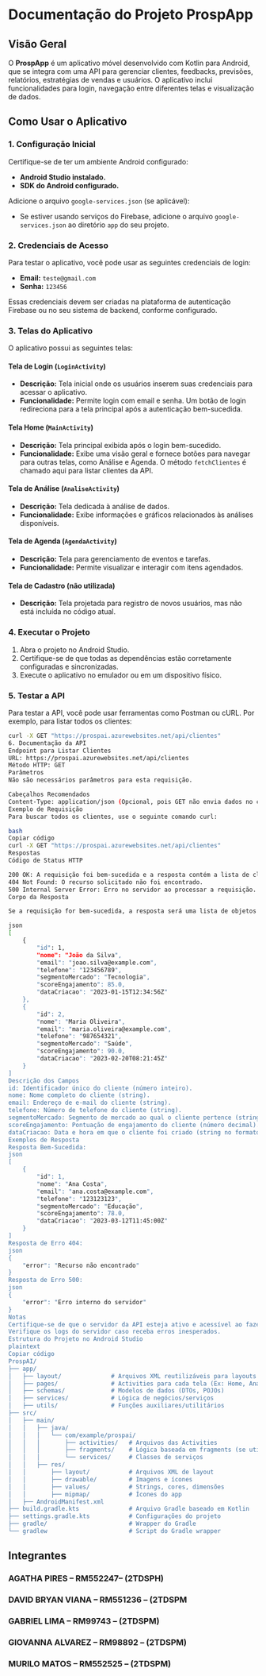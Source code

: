 # Documentação do Projeto ProspApp

## Visão Geral

O **ProspApp** é um aplicativo móvel desenvolvido com Kotlin para Android, que se integra com uma API para gerenciar clientes, feedbacks, previsões, relatórios, estratégias de vendas e usuários. O aplicativo inclui funcionalidades para login, navegação entre diferentes telas e visualização de dados.

## Como Usar o Aplicativo

### 1. Configuração Inicial

Certifique-se de ter um ambiente Android configurado:

- **Android Studio instalado.**
- **SDK do Android configurado.**

Adicione o arquivo `google-services.json` (se aplicável):

- Se estiver usando serviços do Firebase, adicione o arquivo `google-services.json` ao diretório `app` do seu projeto.

### 2. Credenciais de Acesso

Para testar o aplicativo, você pode usar as seguintes credenciais de login:

- **Email:** `teste@gmail.com`
- **Senha:** `123456`

Essas credenciais devem ser criadas na plataforma de autenticação Firebase ou no seu sistema de backend, conforme configurado.

### 3. Telas do Aplicativo

O aplicativo possui as seguintes telas:

#### Tela de Login (`LoginActivity`)

- **Descrição:** Tela inicial onde os usuários inserem suas credenciais para acessar o aplicativo.
- **Funcionalidade:** Permite login com email e senha. Um botão de login redireciona para a tela principal após a autenticação bem-sucedida.

#### Tela Home (`MainActivity`)

- **Descrição:** Tela principal exibida após o login bem-sucedido.
- **Funcionalidade:** Exibe uma visão geral e fornece botões para navegar para outras telas, como Análise e Agenda. O método `fetchClientes` é chamado aqui para listar clientes da API.

#### Tela de Análise (`AnaliseActivity`)

- **Descrição:** Tela dedicada à análise de dados.
- **Funcionalidade:** Exibe informações e gráficos relacionados às análises disponíveis.

#### Tela de Agenda (`AgendaActivity`)

- **Descrição:** Tela para gerenciamento de eventos e tarefas.
- **Funcionalidade:** Permite visualizar e interagir com itens agendados.

#### Tela de Cadastro (não utilizada)

- **Descrição:** Tela projetada para registro de novos usuários, mas não está incluída no código atual.

### 4. Executar o Projeto

1. Abra o projeto no Android Studio.
2. Certifique-se de que todas as dependências estão corretamente configuradas e sincronizadas.
3. Execute o aplicativo no emulador ou em um dispositivo físico.

### 5. Testar a API

Para testar a API, você pode usar ferramentas como Postman ou cURL. Por exemplo, para listar todos os clientes:

```bash
curl -X GET "https://prospai.azurewebsites.net/api/clientes"
6. Documentação da API
Endpoint para Listar Clientes
URL: https://prospai.azurewebsites.net/api/clientes
Método HTTP: GET
Parâmetros
Não são necessários parâmetros para esta requisição.

Cabeçalhos Recomendados
Content-Type: application/json (Opcional, pois GET não envia dados no corpo)
Exemplo de Requisição
Para buscar todos os clientes, use o seguinte comando curl:

bash
Copiar código
curl -X GET "https://prospai.azurewebsites.net/api/clientes"
Respostas
Código de Status HTTP

200 OK: A requisição foi bem-sucedida e a resposta contém a lista de clientes.
404 Not Found: O recurso solicitado não foi encontrado.
500 Internal Server Error: Erro no servidor ao processar a requisição.
Corpo da Resposta

Se a requisição for bem-sucedida, a resposta será uma lista de objetos JSON representando os clientes. Exemplo de resposta:

json
[
    {
        "id": 1,
        "nome": "João da Silva",
        "email": "joao.silva@example.com",
        "telefone": "123456789",
        "segmentoMercado": "Tecnologia",
        "scoreEngajamento": 85.0,
        "dataCriacao": "2023-01-15T12:34:56Z"
    },
    {
        "id": 2,
        "nome": "Maria Oliveira",
        "email": "maria.oliveira@example.com",
        "telefone": "987654321",
        "segmentoMercado": "Saúde",
        "scoreEngajamento": 90.0,
        "dataCriacao": "2023-02-20T08:21:45Z"
    }
]
Descrição dos Campos
id: Identificador único do cliente (número inteiro).
nome: Nome completo do cliente (string).
email: Endereço de e-mail do cliente (string).
telefone: Número de telefone do cliente (string).
segmentoMercado: Segmento de mercado ao qual o cliente pertence (string).
scoreEngajamento: Pontuação de engajamento do cliente (número decimal).
dataCriacao: Data e hora em que o cliente foi criado (string no formato ISO 8601).
Exemplos de Resposta
Resposta Bem-Sucedida:
json
[
    {
        "id": 1,
        "nome": "Ana Costa",
        "email": "ana.costa@example.com",
        "telefone": "123123123",
        "segmentoMercado": "Educação",
        "scoreEngajamento": 78.0,
        "dataCriacao": "2023-03-12T11:45:00Z"
    }
]
Resposta de Erro 404:
json
{
    "error": "Recurso não encontrado"
}
Resposta de Erro 500:
json
{
    "error": "Erro interno do servidor"
}
Notas
Certifique-se de que o servidor da API esteja ativo e acessível ao fazer a requisição.
Verifique os logs do servidor caso receba erros inesperados.
Estrutura do Projeto no Android Studio
plaintext
Copiar código
ProspAI/
├── app/
│   ├── layout/              # Arquivos XML reutilizáveis para layouts
│   ├── pages/               # Activities para cada tela (Ex: Home, Analise, etc.)
│   ├── schemas/             # Modelos de dados (DTOs, POJOs)
│   ├── services/            # Lógica de negócios/serviços
│   ├── utils/               # Funções auxiliares/utilitários
├── src/
│   ├── main/
│   │   ├── java/
│   │   │   └── com/example/prospai/
│   │   │       ├── activities/   # Arquivos das Activities
│   │   │       ├── fragments/    # Lógica baseada em fragments (se utilizado)
│   │   │       └── services/     # Classes de serviços
│   │   ├── res/
│   │       ├── layout/           # Arquivos XML de layout
│   │       ├── drawable/         # Imagens e ícones
│   │       ├── values/           # Strings, cores, dimensões
│   │       ├── mipmap/           # Ícones do app
│   ├── AndroidManifest.xml
├── build.gradle.kts              # Arquivo Gradle baseado em Kotlin
├── settings.gradle.kts           # Configurações do projeto
├── gradle/                       # Wrapper do Gradle
└── gradlew                       # Script do Gradle wrapper
```

## Integrantes 

### AGATHA PIRES – RM552247– (2TDSPH)  
### DAVID BRYAN VIANA – RM551236 – (2TDSPM
### GABRIEL LIMA – RM99743 – (2TDSPM)
### GIOVANNA ALVAREZ – RM98892 – (2TDSPM)
### MURILO MATOS – RM552525 – (2TDSPM)
